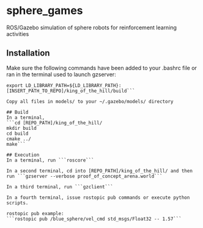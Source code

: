 # sphere_games
ROS/Gazebo simulation of sphere robots for reinforcement learning activities

## Installation
Make sure the following commands have been added to your .bashrc file or ran in the terminal used to launch gzserver:
```source /opt/ros/kinetic/setup.bash
export LD_LIBRARY_PATH=${LD_LIBRARY_PATH}:[INSERT_PATH_TO_REPO]/king_of_the_hill/build```

Copy all files in models/ to your ~/.gazebo/models/ directory

## Build
In a terminal, 
```cd [REPO_PATH]/king_of_the_hill/
mkdir build
cd build
cmake ../
make```

## Execution
In a terminal, run ```roscore```

In a second terminal, cd into [REPO_PATH]/king_of_the_hill/ and then run ```gzserver --verbose proof_of_concept_arena.world```

In a third terminal, run ```gzclient```

In a fourth terminal, issue rostopic pub commands or execute python scripts.

rostopic pub example:
```rostopic pub /blue_sphere/vel_cmd std_msgs/Float32 -- 1.57```

